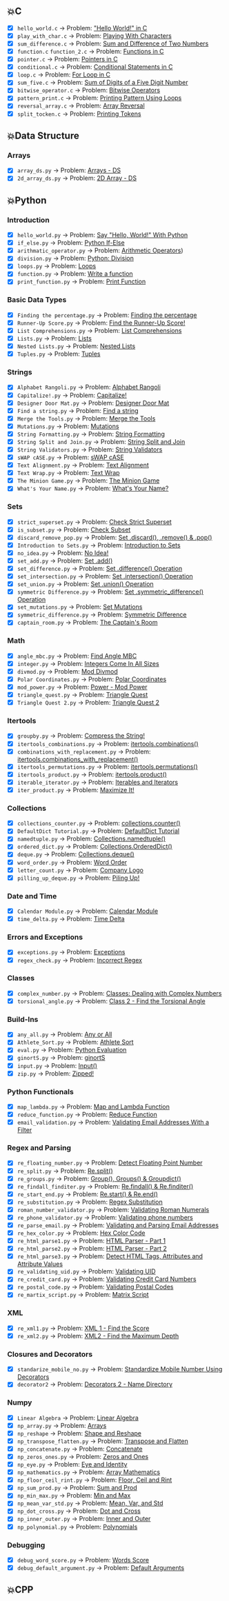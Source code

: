 ## :boom:C

-   [x] `hello_world.c` -> Problem: ["Hello World!" in C](https://www.hackerrank.com/challenges/hello-world-c/problem)
-   [x] `play_with_char.c` -> Problem: [Playing With Characters](https://www.hackerrank.com/challenges/playing-with-characters/problem)
-   [x] `sum_difference.c` -> Problem: [Sum and Difference of Two Numbers](https://www.hackerrank.com/challenges/sum-numbers-c/problem)
-   [x] `function.c` `function_2.c` -> Problem: [Functions in C](https://www.hackerrank.com/challenges/functions-in-c/problem)
-   [x] `pointer.c` -> Problem: [Pointers in C](https://www.hackerrank.com/challenges/pointer-in-c/problem)
-   [x] `conditional.c` -> Problem: [Conditional Statements in C](https://www.hackerrank.com/challenges/conditional-statements-in-c/problem)
-   [x] `loop.c` -> Problem: [For Loop in C](https://www.hackerrank.com/challenges/for-loop-in-c/problem)
-   [x] `sum_five.c` -> Problem: [Sum of Digits of a Five Digit Number](https://www.hackerrank.com/challenges/sum-of-digits-of-a-five-digit-number/problem)
-   [x] `bitwise_operator.c` -> Problem: [Bitwise Operators](https://www.hackerrank.com/challenges/bitwise-operators-in-c/problem)
-   [x] `pattern_print.c` -> Problem: [Printing Pattern Using Loops](https://www.hackerrank.com/challenges/printing-pattern-2/problem)
-   [x] `reversal_array.c` -> Problem: [Array Reversal](hhttps://www.hackerrank.com/challenges/reverse-array-c/problem)
-   [x] `split_tocken.c` -> Problem: [Printing Tokens](https://www.hackerrank.com/challenges/printing-tokens-/problem)

## :boom:Data Structure

### Arrays

-   [x] `array_ds.py` -> Problem: [Arrays - DS](https://www.hackerrank.com/challenges/arrays-ds/problem)
-   [x] `2d_array_ds.py` -> Problem: [2D Array - DS](https://www.hackerrank.com/challenges/2d-array/problem)

## :boom:Python

### Introduction

-   [x] `hello_world.py` -> Problem: [Say "Hello, World!" With Python](https://www.hackerrank.com/challenges/py-hello-world/problem)
-   [x] `if_else.py` -> Problem: [Python If-Else](https://www.hackerrank.com/challenges/py-if-else/problem)
-   [x] `arithmatic_operator.py` -> Problem: [Arithmetic Operators](https://www.hackerrank.com/challenges/python-arithmetic-operators/problem))
-   [x] `division.py` -> Problem: [Python: Division](https://www.hackerrank.com/challenges/python-division/problem)
-   [x] `loops.py` -> Problem: [Loops](https://www.hackerrank.com/challenges/python-loops/problem)
-   [x] `function.py` -> Problem: [Write a function](https://www.hackerrank.com/challenges/write-a-function/problem)
-   [x] `print_function.py` -> Problem: [Print Function](https://www.hackerrank.com/challenges/python-print/problem)

### Basic Data Types

-   [x] `Finding the percentage.py` -> Problem: [Finding the percentage](https://www.hackerrank.com/challenges/finding-the-percentage/problem)
-   [x] `Runner-Up Score.py` -> Problem: [Find the Runner-Up Score!](https://www.hackerrank.com/challenges/find-second-maximum-number-in-a-list/problem)
-   [x] `List Comprehensions.py` -> Problem: [List Comprehensions](https://www.hackerrank.com/challenges/list-comprehensions/problem)
-   [x] `Lists.py` -> Problem: [Lists](https://www.hackerrank.com/challenges/python-lists/problem)
-   [x] `Nested Lists.py` -> Problem: [Nested Lists](https://www.hackerrank.com/challenges/nested-list/problem)
-   [x] `Tuples.py` -> Problem: [Tuples](https://www.hackerrank.com/challenges/python-tuples/problem)

### Strings

-   [x] `Alphabet Rangoli.py` -> Problem: [Alphabet Rangoli](https://www.hackerrank.com/challenges/alphabet-rangoli/problem)
-   [x] `Capitalize!.py` -> Problem: [Capitalize!](https://www.hackerrank.com/challenges/capitalize/problem)
-   [x] `Designer Door Mat.py` -> Problem: [Designer Door Mat](https://www.hackerrank.com/challenges/designer-door-mat/problem)
-   [x] `Find a string.py` -> Problem: [Find a string](https://www.hackerrank.com/challenges/find-a-string/problem)
-   [x] `Merge the Tools.py` -> Problem: [Merge the Tools](https://www.hackerrank.com/challenges/merge-the-tools/problem)
-   [x] `Mutations.py` -> Problem: [Mutations](https://www.hackerrank.com/challenges/python-mutations/problem)
-   [x] `String Formatting.py` -> Problem: [String Formatting](https://www.hackerrank.com/challenges/python-string-formatting/problem)
-   [x] `String Split and Join.py` -> Problem: [String Split and Join](https://www.hackerrank.com/challenges/python-string-split-and-join/problem)
-   [x] `String Validators.py` -> Problem: [String Validators](https://www.hackerrank.com/challenges/string-validators/problem)
-   [x] `sWAP cASE.py` -> Problem: [sWAP cASE](https://www.hackerrank.com/challenges/itertools-product/problem)
-   [x] `Text Alignment.py` -> Problem: [Text Alignment](https://www.hackerrank.com/challenges/text-alignment/problem)
-   [x] `Text Wrap.py` -> Problem: [Text Wrap](https://www.hackerrank.com/challenges/text-wrap/problem)
-   [x] `The Minion Game.py` -> Problem: [The Minion Game](https://www.hackerrank.com/challenges/the-minion-game/problem)
-   [x] `What's Your Name.py` -> Problem: [What's Your Name?](https://www.hackerrank.com/challenges/whats-your-name/problem)

### Sets

-   [x] `strict_superset.py` -> Problem: [Check Strict Superset](https://www.hackerrank.com/challenges/py-check-strict-superset/problem)
-   [x] `is_subset.py` -> Problem: [Check Subset](https://www.hackerrank.com/challenges/py-check-subset/problem)
-   [x] `discard_remove_pop.py` -> Problem: [Set .discard(), .remove() & .pop()](https://www.hackerrank.com/challenges/py-set-discard-remove-pop/problem)
-   [x] `Introduction to Sets.py` -> Problem: [Introduction to Sets](https://www.hackerrank.com/challenges/py-introduction-to-sets/problem)
-   [x] `no_idea.py` -> Problem: [No Idea!](https://www.hackerrank.com/challenges/no-idea/problem)
-   [x] `set_add.py` -> Problem: [Set .add()](https://www.hackerrank.com/challenges/py-set-add/problem)
-   [x] `set_difference.py` -> Problem: [Set .difference() Operation](https://www.hackerrank.com/challenges/py-set-difference-operation/problem)
-   [x] `set_intersection.py` -> Problem: [Set .intersection() Operation](https://www.hackerrank.com/challenges/py-set-intersection-operation/problem)
-   [x] `set_union.py` -> Problem: [Set .union() Operation](https://www.hackerrank.com/challenges/py-set-union/problem)
-   [x] `symmetric Difference.py` -> Problem: [Set .symmetric_difference() Operation](https://www.hackerrank.com/challenges/py-set-symmetric-difference-operation/problem)
-   [x] `set_mutations.py` -> Problem: [Set Mutations](https://www.hackerrank.com/challenges/py-set-symmetric-difference-operation/problem)
-   [x] `symmetric_difference.py` -> Problem: [Symmetric Difference](https://www.hackerrank.com/challenges/symmetric-difference/problem)
-   [x] `captain_room.py` -> Problem: [The Captain's Room](https://www.hackerrank.com/challenges/py-the-captains-room/problem)

### Math

-   [x] `angle_mbc.py` -> Problem: [Find Angle MBC](https://www.hackerrank.com/challenges/find-angle/problem)
-   [x] `integer.py` -> Problem: [Integers Come In All Sizes](https://www.hackerrank.com/challenges/python-integers-come-in-all-sizes/problem)
-   [x] `divmod.py` -> Problem: [Mod Divmod](https://www.hackerrank.com/challenges/python-mod-divmod/problem)
-   [x] `Polar Coordinates.py` -> Problem: [Polar Coordinates](https://www.hackerrank.com/challenges/polar-coordinates/problem)
-   [x] `mod_power.py` -> Problem: [Power - Mod Power](https://www.hackerrank.com/challenges/python-power-mod-power/problem)
-   [x] `triangle_quest.py` -> Problem: [Triangle Quest](https://www.hackerrank.com/challenges/python-quest-1/problem)
-   [x] `Triangle Quest 2.py` -> Problem: [Triangle Quest 2](https://www.hackerrank.com/challenges/triangle-quest-2/problem)

### Itertools

-   [x] `groupby.py` -> Problem: [Compress the String!](https://www.hackerrank.com/challenges/compress-the-string/problem)
-   [x] `itertools_combinations.py` -> Problem: [itertools.combinations()](https://www.hackerrank.com/challenges/itertools-combinations/problem)
-   [x] `combinations_with_replacement.py` -> Problem: [itertools.combinations_with_replacement()](https://www.hackerrank.com/challenges/itertools-combinations-with-replacement/problem)
-   [x] `itertools_permutations.py` -> Problem: [itertools.permutations()](https://www.hackerrank.com/challenges/itertools-permutations/problem)
-   [x] `itertools_product.py` -> Problem: [itertools.product()](https://www.hackerrank.com/challenges/itertools-product/problem)
-   [x] `iterable_iterator.py` -> Problem: [Iterables and Iterators](https://www.hackerrank.com/challenges/iterables-and-iterators/problem)
-   [x] `iter_product.py` -> Problem: [Maximize It!](https://www.hackerrank.com/challenges/maximize-it/problem)

### Collections

-   [x] `collections_counter.py` -> Problem: [collections.counter()](https://www.hackerrank.com/challenges/collections-counter/problem)
-   [x] `DefaultDict Tutorial.py` -> Problem: [DefaultDict Tutorial](https://www.hackerrank.com/challenges/defaultdict-tutorial/problem)
-   [x] `namedtuple.py` -> Problem: [Collections.namedtuple()](https://www.hackerrank.com/challenges/py-collections-namedtuple/problem)
-   [x] `ordered_dict.py` -> Problem: [Collections.OrderedDict()](https://www.hackerrank.com/challenges/py-collections-ordereddict/problem)
-   [x] `deque.py` -> Problem: [Collections.deque()](https://www.hackerrank.com/challenges/py-collections-deque/problem)
-   [x] `word_order.py` -> Problem: [Word Order](https://www.hackerrank.com/challenges/word-order/problem)
-   [x] `letter_count.py` -> Problem: [Company Logo](https://www.hackerrank.com/challenges/most-commons/problem)
-   [x] `pilling_up_deque.py` -> Problem: [Piling Up!](https://www.hackerrank.com/challenges/piling-up/problem)

### Date and Time

-   [x] `Calendar Module.py` -> Problem: [Calendar Module](https://www.hackerrank.com/challenges/calendar-module/problem)
-   [x] `time_delta.py` -> Problem: [Time Delta](https://www.hackerrank.com/challenges/python-time-delta/problem)

### Errors and Exceptions

-   [x] `exceptions.py` -> Problem: [Exceptions](https://www.hackerrank.com/challenges/exceptions/problem)
-   [x] `regex_check.py` -> Problem: [Incorrect Regex](https://www.hackerrank.com/challenges/incorrect-regex/problem)

### Classes

-   [x] `complex_number.py` -> Problem: [Classes: Dealing with Complex Numbers](https://www.hackerrank.com/challenges/class-1-dealing-with-complex-numbers/problemsd)
-   [x] `torsional_angle.py` -> Problem: [Class 2 - Find the Torsional Angle](https://www.hackerrank.com/challenges/class-2-find-the-torsional-angle/problem)

### Build-Ins

-   [x] `any_all.py` -> Problem: [Any or All](https://www.hackerrank.com/challenges/any-or-all/problem)
-   [x] `Athlete_Sort.py` -> Problem: [Athlete Sort](https://www.hackerrank.com/challenges/python-sort-sort/problem)
-   [x] `eval.py` -> Problem: [Python Evaluation](https://www.hackerrank.com/challenges/python-eval/problem)
-   [x] `ginortS.py` -> Problem: [ginortS](https://www.hackerrank.com/challenges/ginorts/problem)
-   [x] `input.py` -> Problem: [Input()](https://www.hackerrank.com/challenges/input/problem)
-   [x] `zip.py` -> Problem: [Zipped!](https://www.hackerrank.com/challenges/zipped/problem)

### Python Functionals

-   [x] `map_lambda.py` -> Problem: [Map and Lambda Function](https://www.hackerrank.com/challenges/map-and-lambda-expression/problem)
-   [x] `reduce_function.py` -> Problem: [Reduce Function](https://www.hackerrank.com/challenges/reduce-function/problem)
-   [x] `email_validation.py` -> Problem: [Validating Email Addresses With a Filter](https://www.hackerrank.com/challenges/validate-list-of-email-address-with-filter/problem)

### Regex and Parsing

-   [x] `re_floating_number.py` -> Problem: [Detect Floating Point Number](https://www.hackerrank.com/challenges/introduction-to-regex/problem)
-   [x] `re_split.py` -> Problem: [Re.split()](https://www.hackerrank.com/challenges/re-split/problem)
-   [x] `re_groups.py` -> Problem: [Group(), Groups() & Groupdict()](https://www.hackerrank.com/challenges/re-group-groups/problem)
-   [x] `re_findall_finditer.py` -> Problem: [Re.findall() & Re.finditer()](https://www.hackerrank.com/challenges/re-findall-re-finditer/problem)
-   [x] `re_start_end.py` -> Problem: [Re.start() & Re.end()](https://www.hackerrank.com/challenges/re-start-re-end/problem)
-   [x] `re_substitution.py` -> Problem: [Regex Substitution](https://www.hackerrank.com/challenges/re-sub-regex-substitution/problem)
-   [x] `roman_number_validator.py` -> Problem: [Validating Roman Numerals](https://www.hackerrank.com/challenges/validate-a-roman-number/problem)
-   [x] `re_phone_validator.py` -> Problem: [Validating phone numbers](https://www.hackerrank.com/challenges/validating-the-phone-number/problem)
-   [x] `re_parse_email.py` -> Problem: [Validating and Parsing Email Addresses](https://www.hackerrank.com/challenges/validating-named-email-addresses/problem)
-   [x] `re_hex_color.py` -> Problem: [Hex Color Code](https://www.hackerrank.com/challenges/hex-color-code/problem)
-   [x] `re_html_parse1.py` -> Problem: [HTML Parser - Part 1](https://www.hackerrank.com/challenges/html-parser-part-1/problem)
-   [x] `re_html_parse2.py` -> Problem: [HTML Parser - Part 2](https://www.hackerrank.com/challenges/html-parser-part-2/problem)
-   [x] `re_html_parse3.py` -> Problem: [Detect HTML Tags, Attributes and Attribute Values](https://www.hackerrank.com/challenges/detect-html-tags-attributes-and-attribute-values/problem)
-   [x] `re_validating_uid.py` -> Problem: [Validating UID](https://www.hackerrank.com/challenges/validating-uid/problem)
-   [x] `re_credit_card.py` -> Problem: [Validating Credit Card Numbers](https://www.hackerrank.com/challenges/validating-credit-card-number/problem)
-   [x] `re_postal_code.py` -> Problem: [Validating Postal Codes](https://www.hackerrank.com/challenges/validating-postalcode/problem)
-   [x] `re_martix_script.py` -> Problem: [Matrix Script](https://www.hackerrank.com/challenges/matrix-script/problem)

### XML

-   [x] `re_xml1.py` -> Problem: [XML 1 - Find the Score](https://www.hackerrank.com/challenges/xml-1-find-the-score/problem)
-   [x] `re_xml2.py` -> Problem: [XML2 - Find the Maximum Depth](https://www.hackerrank.com/challenges/xml2-find-the-maximum-depth/problem)

### Closures and Decorators

-   [x] `standarize_mobile_no.py` -> Problem: [Standardize Mobile Number Using Decorators](https://www.hackerrank.com/challenges/standardize-mobile-number-using-decorators/problem)
-   [x] `decorator2` -> Problem: [Decorators 2 - Name Directory](https://www.hackerrank.com/challenges/decorators-2-name-directory/problem)

### Numpy

-   [x] `Linear Algebra` -> Problem: [Linear Algebra](https://www.hackerrank.com/challenges/np-linear-algebra/problem)
-   [x] `np_array.py` -> Problem: [Arrays](https://www.hackerrank.com/challenges/np-arrays/problem)
-   [x] `np_reshape` -> Problem: [Shape and Reshape](https://www.hackerrank.com/challenges/np-shape-reshape/problem)
-   [x] `np_transpose_flatten.py` -> Problem: [Transpose and Flatten](https://www.hackerrank.com/challenges/np-transpose-and-flatten/problem)
-   [x] `np_concatenate.py` -> Problem: [Concatenate](https://www.hackerrank.com/challenges/np-concatenate/problem)
-   [x] `np_zeros_ones.py` -> Problem: [Zeros and Ones](https://www.hackerrank.com/challenges/np-zeros-and-ones/problem)
-   [x] `np_eye.py` -> Problem: [Eye and Identity](https://www.hackerrank.com/challenges/np-eye-and-identity/problem)
-   [x] `np_mathematics.py` -> Problem: [Array Mathematics](https://www.hackerrank.com/challenges/np-array-mathematics/problem)
-   [x] `np_floor_ceil_rint.py` -> Problem: [Floor, Ceil and Rint](https://www.hackerrank.com/challenges/floor-ceil-and-rint/problem)
-   [x] `np_sum_prod.py` -> Problem: [Sum and Prod](https://www.hackerrank.com/challenges/np-sum-and-prod/problem)
-   [x] `np_min_max.py` -> Problem: [Min and Max](https://www.hackerrank.com/challenges/np-min-and-max/problem)
-   [x] `np_mean_var_std.py` -> Problem: [Mean, Var, and Std](https://www.hackerrank.com/challenges/np-mean-var-and-std/problem)
-   [x] `np_dot_cross.py` -> Problem: [Dot and Cross](https://www.hackerrank.com/challenges/np-dot-and-cross/problem)
-   [x] `np_inner_outer.py` -> Problem: [Inner and Outer](https://www.hackerrank.com/challenges/np-inner-and-outer/problem)
-   [x] `np_polynomial.py` -> Problem: [Polynomials](https://www.hackerrank.com/challenges/np-polynomials/problem)

### Debugging

-   [x] `debug_word_score.py` -> Problem: [Words Score](https://www.hackerrank.com/challenges/words-score/problem)
-   [x] `debug_default_argument.py` -> Problem: [Default Arguments](https://www.hackerrank.com/challenges/default-arguments/problem)

## :boom:CPP
